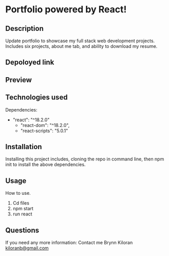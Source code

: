 # Portfolio powered by React!

## Description
Update portfolio to showcase my full stack web development projects. Includes six projects, about me tab, and ability to download my resume. 

## Depoloyed link

## Preview

## Technologies used

Dependencies:
- "react": "^18.2.0"
  -  "react-dom": "^18.2.0",
   - "react-scripts": "5.0.1"
   
 ## Installation
 Installing this project includes, cloning the repo in command line, then npm init to install the above dependencies.
 
 ## Usage
 
 How to use. 
 1. Cd files
 2. npm start
 3. run react
 
 ## Questions
 If you need any more information:
 Contact me Brynn Kiloran
 kiloranb@gmail.com
